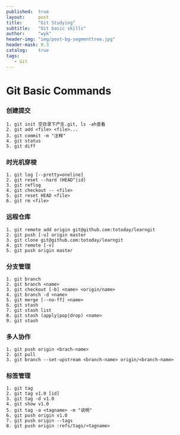 ```yaml
---
published:  true
layout:     post
title:      "Git Studying"
subtitle:   "Git basic skills"
author:     "wyk"
header-img: "img/post-bg-segmenttree.jpg"
header-mask: 0.3
catalog:    true
tags:
   - Git
---
```


# Git Basic Commands

### 创建提交
	1. git init	空目录下产生.git, ls -ah查看
	2. git add <file> <file>... 
	3. git commit -m "注释"
	4. git status
	5. git diff

### 时光机穿梭	
	1. git log [--pretty=oneline]
	2. git reset --hard (HEAD^|id)
	3. git reflog
	4. git checkout -- <file>
	5. git reset HEAD <file>
	6. git rm <file>

### 远程仓库
	1. git remote add origin git@github.com:totoday/learngit
	2. git push [-u] origin master
	3. git clone git@github.com:totoday/learngit
	4. git remote [-v]
	5. git push origin master

### 分支管理
	1. git branch
	2. git branch <name>
	3. git checkout [-b] <name> <origin/name>
	4. git branch -d <name>
	5. git merge [--no-ff] <name>
	6. git stash
	7. git stash list
	8. git stash (apply|pop|drop) <name>
	9. git stash 

### 多人协作
	1. git push origin <brach-name>
	2. git pull 
	3. git branch --set-upstream <branch-name> origin/<branch-name>

### 标签管理
	1. git tag 
	2. git tag v1.0 [id]
	3. git tag -d v1.0
	4. git show v1.0
	5. git tag -a <tagname> -m "说明"
	6. git push origin v1.0
	7. git push origin --tags
	8. git push origin :refs/tags/<tagname>

	